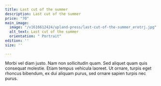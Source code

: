 ```yaml
---
title: Last cut of the summer
description: Last cut of the summer
price: "70"
main_image:
  image: "/v1616612424/upland-press/last-cut-of-the-summer_erotrj.jpg"
  alt_text: Last cut of the summer
  orientation: " Portrait"
edition: ''
size: ''

---
```

Morbi vel diam justo. Nam non sollicitudin quam. Sed aliquet quam quis consequat molestie. Etiam tempus vehicula laoreet. Ut ornare, turpis eget rhoncus bibendum, ex dui aliquam purus, sed ornare sapien turpis nec purus.